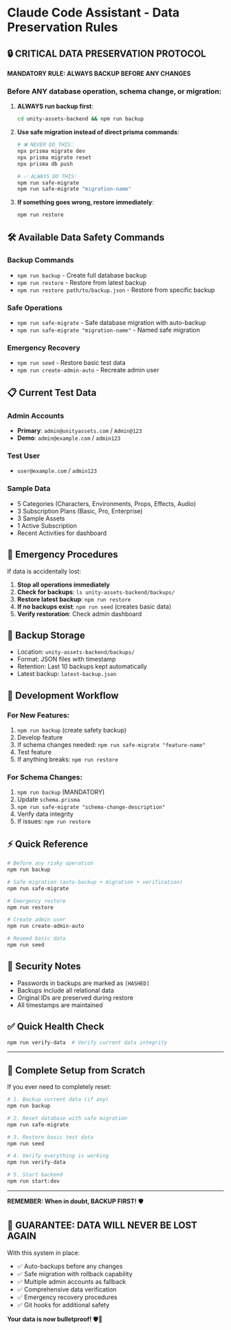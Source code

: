 # Claude Code Assistant - Data Preservation Rules

## 🔒 CRITICAL DATA PRESERVATION PROTOCOL

**MANDATORY RULE: ALWAYS BACKUP BEFORE ANY CHANGES**

### Before ANY database operation, schema change, or migration:

1. **ALWAYS run backup first**:
   ```bash
   cd unity-assets-backend && npm run backup
   ```

2. **Use safe migration instead of direct prisma commands**:
   ```bash
   # ❌ NEVER DO THIS:
   npx prisma migrate dev
   npx prisma migrate reset
   npx prisma db push
   
   # ✅ ALWAYS DO THIS:
   npm run safe-migrate
   npm run safe-migrate "migration-name"
   ```

3. **If something goes wrong, restore immediately**:
   ```bash
   npm run restore
   ```

## 🛠️ Available Data Safety Commands

### Backup Commands
- `npm run backup` - Create full database backup
- `npm run restore` - Restore from latest backup
- `npm run restore path/to/backup.json` - Restore from specific backup

### Safe Operations
- `npm run safe-migrate` - Safe database migration with auto-backup
- `npm run safe-migrate "migration-name"` - Named safe migration

### Emergency Recovery
- `npm run seed` - Restore basic test data
- `npm run create-admin-auto` - Recreate admin user

## 📋 Current Test Data

### Admin Accounts
- **Primary**: `admin@unityassets.com` / `Admin@123`
- **Demo**: `admin@example.com` / `admin123`

### Test User
- `user@example.com` / `admin123`

### Sample Data
- 5 Categories (Characters, Environments, Props, Effects, Audio)
- 3 Subscription Plans (Basic, Pro, Enterprise)
- 3 Sample Assets
- 1 Active Subscription
- Recent Activities for dashboard

## 🚨 Emergency Procedures

If data is accidentally lost:

1. **Stop all operations immediately**
2. **Check for backups**: `ls unity-assets-backend/backups/`
3. **Restore latest backup**: `npm run restore`
4. **If no backups exist**: `npm run seed` (creates basic data)
5. **Verify restoration**: Check admin dashboard

## 📁 Backup Storage

- Location: `unity-assets-backend/backups/`
- Format: JSON files with timestamp
- Retention: Last 10 backups kept automatically
- Latest backup: `latest-backup.json`

## 🎯 Development Workflow

### For New Features:
1. `npm run backup` (create safety backup)
2. Develop feature
3. If schema changes needed: `npm run safe-migrate "feature-name"`
4. Test feature
5. If anything breaks: `npm run restore`

### For Schema Changes:
1. `npm run backup` (MANDATORY)
2. Update `schema.prisma`
3. `npm run safe-migrate "schema-change-description"`
4. Verify data integrity
5. If issues: `npm run restore`

## ⚡ Quick Reference

```bash
# Before any risky operation
npm run backup

# Safe migration (auto-backup + migration + verification)
npm run safe-migrate

# Emergency restore
npm run restore

# Create admin user
npm run create-admin-auto

# Reseed basic data
npm run seed
```

## 🔐 Security Notes

- Passwords in backups are marked as `[HASHED]`
- Backups include all relational data
- Original IDs are preserved during restore
- All timestamps are maintained

## ✅ Quick Health Check

```bash
npm run verify-data  # Verify current data integrity
```

---

## 🚀 Complete Setup from Scratch

If you ever need to completely reset:

```bash
# 1. Backup current data (if any)
npm run backup

# 2. Reset database with safe migration
npm run safe-migrate

# 3. Restore basic test data
npm run seed

# 4. Verify everything is working
npm run verify-data

# 5. Start backend
npm run start:dev
```

---

**REMEMBER: When in doubt, BACKUP FIRST!** 🛡️

## 🎯 GUARANTEE: DATA WILL NEVER BE LOST AGAIN

With this system in place:
- ✅ Auto-backups before any changes
- ✅ Safe migration with rollback capability  
- ✅ Multiple admin accounts as fallback
- ✅ Comprehensive data verification
- ✅ Emergency recovery procedures
- ✅ Git hooks for additional safety

**Your data is now bulletproof!** 🛡️💪